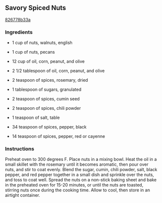 ## Savory Spiced Nuts

[826778b33a](http://www.food.com/recipe/savory-spiced-nuts-44313)

### Ingredients

 - 1 cup of nuts, walnuts, english

 - 1 cup of nuts, pecans

 - 12 cup of oil, corn, peanut, and olive

 - 2 1/2 tablespoon of oil, corn, peanut, and olive

 - 2 teaspoon of spices, rosemary, dried

 - 1 tablespoon of sugars, granulated

 - 2 teaspoon of spices, cumin seed

 - 2 teaspoon of spices, chili powder

 - 1 teaspoon of salt, table

 - 34 teaspoon of spices, pepper, black

 - 14 teaspoon of spices, pepper, red or cayenne

### Instructions

Preheat oven to 300 degrees F. Place nuts in a mixing bowl. Heat the oil in a small skillet with the rosemary until it becomes aromatic, then pour over nuts, and stir to coat evenly. Blend the sugar, cumin, chili powder, salt, black pepper, and red pepper together in a small dish and sprinkle over the nuts, and toss to coat well. Spread the nuts on a non-stick baking sheet and bake in the preheated oven for 15-20 minutes, or until the nuts are toasted, stirring nuts once during the cooking time. Allow to cool, then store in an airtight container.
